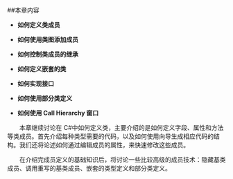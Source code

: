 ##本章内容

* **如何定义类成员**

* **如何使用类图添加成员**

* **如何控制类成员的继承**

* **如何定义嵌套的类**

* **如何实现接口**

* **如何使用部分类定义**

* **如何使用 Call Hierarchy 窗口**

&emsp;&emsp;本章继续讨论在 C#中如何定义类，主要介绍的是如何定义字段、属性和方法等类成员。首先介绍每种类型需要的代码，以及如何使用向导生成相应代码的结构。我们还将论述如何通过编辑成员的属性，来快速修改这些成员。

&emsp;&emsp;在介绍完成员定义的基础知识后，将讨论一些比较高级的成员技术：隐藏基类成员、调用重写的基类成员、嵌套的类型定义和部分类定义。













